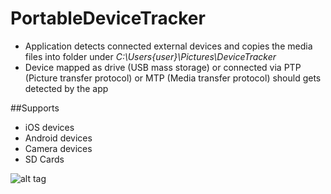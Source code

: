 # PortableDeviceTracker

* Application detects connected external devices and copies the media files into folder under *C:\Users\{user}\Pictures\DeviceTracker*
* Device mapped as drive (USB mass storage) or connected via PTP (Picture transfer protocol) or MTP (Media transfer protocol) should gets detected by the app

##Supports
* iOS devices
* Android devices
* Camera devices
* SD Cards

![alt tag](http://getglimpses.com/github/device/device_tracker.png)

